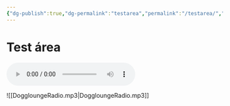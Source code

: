 ```yaml
---
{"dg-publish":true,"dg-permalink":"testarea","permalink":"/testarea/","dgHomeLink":true,"dgPassFrontmatter":false}
---
```



# Test área

![2022-05-18 14_18_33 Dogglounge Radio](DoggloungeRadio.mp3)

![[DoggloungeRadio.mp3|DoggloungeRadio.mp3]]